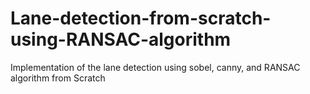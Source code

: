 # Lane-detection-from-scratch-using-RANSAC-algorithm
Implementation of the lane detection using sobel, canny, and RANSAC algorithm from Scratch
